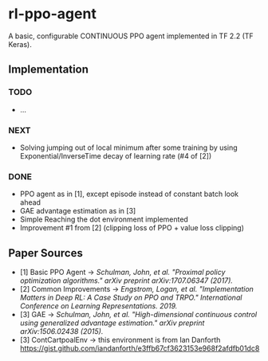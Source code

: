 # rl-ppo-agent
A basic, configurable CONTINUOUS PPO agent implemented in TF 2.2 (TF Keras).


## Implementation

### TODO
* ...

### NEXT
* Solving jumping out of local minimum after some training by using Exponential/InverseTime decay of learning rate (#4 of [2])

### DONE
* PPO agent as in [1], except episode instead of constant batch look ahead
* GAE advantage estimation as in [3]
* Simple Reaching the dot environment implemented
* Improvement #1 from [2] (clipping loss of PPO + value loss clipping)

## Paper Sources
* [1] Basic PPO Agent -> *Schulman, John, et al. "Proximal policy optimization algorithms." arXiv preprint arXiv:1707.06347 (2017).*
* [2] Common Improvements -> *Engstrom, Logan, et al. "Implementation Matters in Deep RL: A Case Study on PPO and TRPO." International Conference on Learning Representations. 2019.*
* [3] GAE -> *Schulman, John, et al. "High-dimensional continuous control using generalized advantage estimation." arXiv preprint arXiv:1506.02438 (2015).*
* [3] ContCartpoalEnv -> this environment is from Ian Danforth https://gist.github.com/iandanforth/e3ffb67cf3623153e968f2afdfb01dc8

